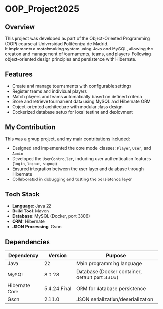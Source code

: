 # OOP_Project2025

## Overview
This project was developed as part of the Object-Oriented Programming (OOP) course at Universidad Politécnica de Madrid.  
It implements a matchmaking system using Java and MySQL, allowing the creation and management of tournaments, teams, and players. Following object-oriented design principles and persistence with Hibernate.

## Features
- Create and manage tournaments with configurable settings  
- Register teams and individual players  
- Match players and teams automatically based on defined criteria  
- Store and retrieve tournament data using MySQL and Hibernate ORM  
- Object-oriented architecture with modular class design  
- Dockerized database setup for local testing and deployment

## My Contribution
This was a group project, and my main contributions included:
- Designed and implemented the core model classes: `Player`, `User`, and `Admin`  
- Developed the `UserController`, including user authentication features (`login`, `logout`, `signup`)  
- Ensured integration between the user layer and database through Hibernate  
- Collaborated in debugging and testing the persistence layer

## Tech Stack
- **Language:** Java 22  
- **Build Tool:** Maven  
- **Database:** MySQL (Docker, port 3306)  
- **ORM:** Hibernate  
- **JSON Processing:** Gson  

## Dependencies
| Dependency | Version | Purpose |
|-------------|----------|----------|
| Java | 22 | Main programming language |
| MySQL | 8.0.28 | Database (Docker container, default port 3306) |
| Hibernate Core | 5.4.24.Final | ORM for database persistence |
| Gson | 2.11.0 | JSON serialization/deserialization |
